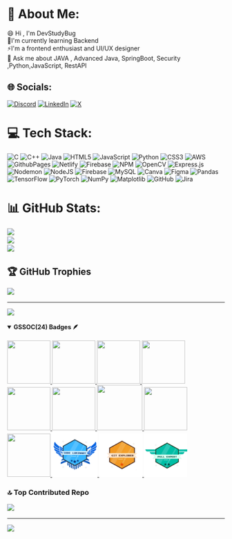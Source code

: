 
# 💫 About Me:
😄 Hi , I'm DevStudyBug<br>🌱I'm currently learning Backend<br>⚡I'm a frontend enthusiast and UI/UX designer<br>💬 Ask me about JAVA , Advanced Java, SpringBoot, Security ,Python,JavaScript, RestAPI


## 🌐 Socials:
[![Discord](https://img.shields.io/badge/Discord-%237289DA.svg?logo=discord&logoColor=white)](https://discord.gg/https://discord.gg/Kkbnxpt9) [![LinkedIn](https://img.shields.io/badge/LinkedIn-%230077B5.svg?logo=linkedin&logoColor=white)](https://linkedin.com/in/https://www.linkedin.com/in/anshika-dubey-44a5ab254/) [![X](https://img.shields.io/badge/X-black.svg?logo=X&logoColor=white)](https://x.com/https://x.com/ANSHIKADUB89887) 

# 💻 Tech Stack:
![C](https://img.shields.io/badge/c-%2300599C.svg?style=for-the-badge&logo=c&logoColor=white) ![C++](https://img.shields.io/badge/c++-%2300599C.svg?style=for-the-badge&logo=c%2B%2B&logoColor=white) ![Java](https://img.shields.io/badge/java-%23ED8B00.svg?style=for-the-badge&logo=openjdk&logoColor=white) ![HTML5](https://img.shields.io/badge/html5-%23E34F26.svg?style=for-the-badge&logo=html5&logoColor=white) ![JavaScript](https://img.shields.io/badge/javascript-%23323330.svg?style=for-the-badge&logo=javascript&logoColor=%23F7DF1E) ![Python](https://img.shields.io/badge/python-3670A0?style=for-the-badge&logo=python&logoColor=ffdd54) ![CSS3](https://img.shields.io/badge/css3-%231572B6.svg?style=for-the-badge&logo=css3&logoColor=white) ![AWS](https://img.shields.io/badge/AWS-%23FF9900.svg?style=for-the-badge&logo=amazon-aws&logoColor=white) ![GithubPages](https://img.shields.io/badge/github%20pages-121013?style=for-the-badge&logo=github&logoColor=white) ![Netlify](https://img.shields.io/badge/netlify-%23000000.svg?style=for-the-badge&logo=netlify&logoColor=#00C7B7) ![Firebase](https://img.shields.io/badge/firebase-%23039BE5.svg?style=for-the-badge&logo=firebase) ![NPM](https://img.shields.io/badge/NPM-%23CB3837.svg?style=for-the-badge&logo=npm&logoColor=white) ![OpenCV](https://img.shields.io/badge/opencv-%23white.svg?style=for-the-badge&logo=opencv&logoColor=white) ![Express.js](https://img.shields.io/badge/express.js-%23404d59.svg?style=for-the-badge&logo=express&logoColor=%2361DAFB) ![Nodemon](https://img.shields.io/badge/NODEMON-%23323330.svg?style=for-the-badge&logo=nodemon&logoColor=%BBDEAD) ![NodeJS](https://img.shields.io/badge/node.js-6DA55F?style=for-the-badge&logo=node.js&logoColor=white) ![Firebase](https://img.shields.io/badge/firebase-a08021?style=for-the-badge&logo=firebase&logoColor=ffcd34) ![MySQL](https://img.shields.io/badge/mysql-4479A1.svg?style=for-the-badge&logo=mysql&logoColor=white) ![Canva](https://img.shields.io/badge/Canva-%2300C4CC.svg?style=for-the-badge&logo=Canva&logoColor=white) ![Figma](https://img.shields.io/badge/figma-%23F24E1E.svg?style=for-the-badge&logo=figma&logoColor=white) ![Pandas](https://img.shields.io/badge/pandas-%23150458.svg?style=for-the-badge&logo=pandas&logoColor=white) ![TensorFlow](https://img.shields.io/badge/TensorFlow-%23FF6F00.svg?style=for-the-badge&logo=TensorFlow&logoColor=white) ![PyTorch](https://img.shields.io/badge/PyTorch-%23EE4C2C.svg?style=for-the-badge&logo=PyTorch&logoColor=white) ![NumPy](https://img.shields.io/badge/numpy-%23013243.svg?style=for-the-badge&logo=numpy&logoColor=white) ![Matplotlib](https://img.shields.io/badge/Matplotlib-%23ffffff.svg?style=for-the-badge&logo=Matplotlib&logoColor=black) ![GitHub](https://img.shields.io/badge/github-%23121011.svg?style=for-the-badge&logo=github&logoColor=white) ![Jira](https://img.shields.io/badge/jira-%230A0FFF.svg?style=for-the-badge&logo=jira&logoColor=white)
# 📊 GitHub Stats:
![](https://github-readme-stats.vercel.app/api?username=DevStudyBug&theme=dark&hide_border=false&include_all_commits=false&count_private=false)<br/>
![](https://github-readme-streak-stats.herokuapp.com/?user=DevStudyBug&theme=dark&hide_border=false)<br/>
![](https://github-readme-stats.vercel.app/api/top-langs/?username=DevStudyBug&theme=dark&hide_border=false&include_all_commits=false&count_private=false&layout=compact)

## 🏆 GitHub Trophies
![](https://github-profile-trophy.vercel.app/?username=DevStudyBug&theme=radical&no-frame=false&no-bg=true&margin-w=4)

---
[![](https://visitcount.itsvg.in/api?id=DevStudyBug&icon=0&color=0)](https://visitcount.itsvg.in)

<details open>
  <summary><b>GSSOC(24) Badges 🪶</b></summary><br>
  <div style="display: flex; flex-wrap: wrap; justify-content: center; gap: 10px;">
    <a href="https://gssoc.girlscript.tech/leaderboard" target="_blank">
      <img src="https://raw.githubusercontent.com/GSSoC24/Postman-Challenge/main/docs/assets/Postman%20White.png" width="100" height="100" />
      <img src="https://raw.githubusercontent.com/GSSoC24/Postman-Challenge/main/docs/assets/1.png" width="100" height="100" />
      <img src="https://raw.githubusercontent.com/GSSoC24/Postman-Challenge/main/docs/assets/2.png" width="100" height="100" />
      <img src="https://raw.githubusercontent.com/GSSoC24/Postman-Challenge/main/docs/assets/3.png" width="100" height="100" />
      <img src="https://raw.githubusercontent.com/GSSoC24/Postman-Challenge/main/docs/assets/4.png" width="100" height="100" />
      <img src="https://raw.githubusercontent.com/GSSoC24/Postman-Challenge/main/docs/assets/5.png" width="100" height="100" />
      <img src="https://raw.githubusercontent.com/GSSoC24/Postman-Challenge/main/docs/assets/6.png" width="105" height="105" />
      <img src="https://raw.githubusercontent.com/GSSoC24/Postman-Challenge/main/docs/assets/7.png" width="100" height="100" />
      <img src="https://raw.githubusercontent.com/GSSoC24/Postman-Challenge/main/docs/assets/8.png" width="100" height="100" />
      <img src="https://raw.githubusercontent.com/GSSoC24/Contributor/refs/heads/main/assets/Code%20Luminary.png" width="105" height="105" />
      <img src="https://raw.githubusercontent.com/GSSoC24/Contributor/refs/heads/main/assets/Git%20Explorer.png" width="100" height="100" />
      <img src="https://raw.githubusercontent.com/GSSoC24/Contributor/refs/heads/main/assets/Pull%20Expert.png" width="100" height="100" />
    </a>
  </div>
</details>


### 🔝 Top Contributed Repo
![](https://github-contributor-stats.vercel.app/api?username=DevStudyBug&limit=5&theme=dark&combine_all_yearly_contributions=true)

---
[![](https://visitcount.itsvg.in/api?id=DevStudyBug&icon=0&color=0)](https://visitcount.itsvg.in)

<!-- Proudly created with GPRM ( https://gprm.itsvg.in ) -->







